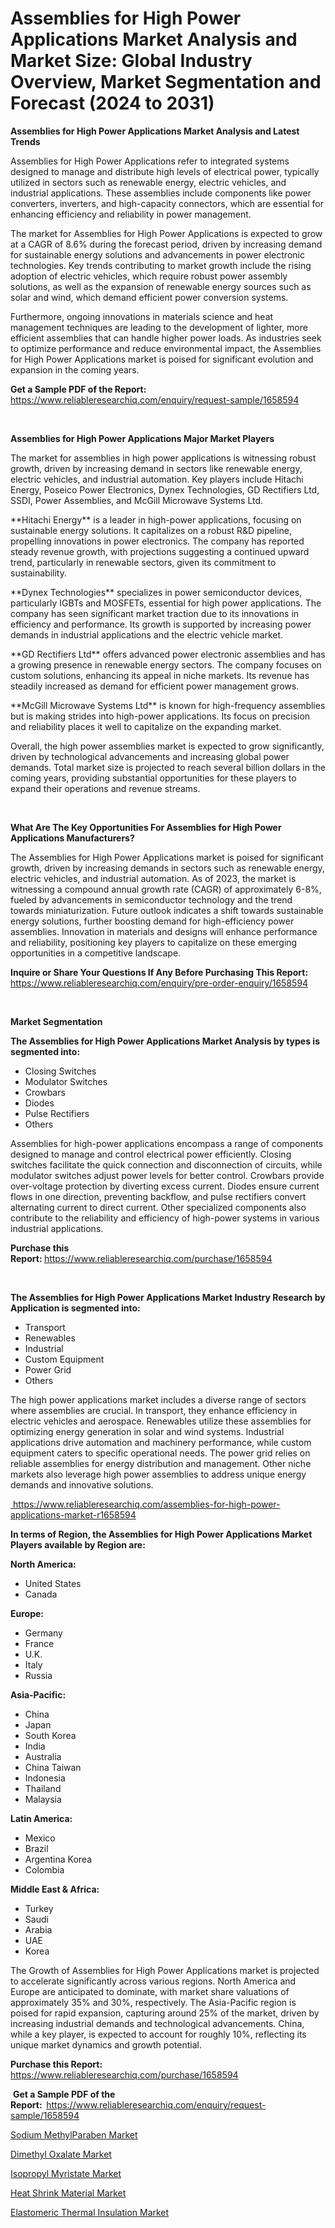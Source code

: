 <p><h1>Assemblies for High Power Applications Market Analysis and Market Size: Global Industry Overview, Market Segmentation and Forecast (2024 to 2031)</h1></p><p><strong>Assemblies for High Power Applications Market Analysis and Latest Trends</strong></p>
<p><p>Assemblies for High Power Applications refer to integrated systems designed to manage and distribute high levels of electrical power, typically utilized in sectors such as renewable energy, electric vehicles, and industrial applications. These assemblies include components like power converters, inverters, and high-capacity connectors, which are essential for enhancing efficiency and reliability in power management.</p><p>The market for Assemblies for High Power Applications is expected to grow at a CAGR of 8.6% during the forecast period, driven by increasing demand for sustainable energy solutions and advancements in power electronic technologies. Key trends contributing to market growth include the rising adoption of electric vehicles, which require robust power assembly solutions, as well as the expansion of renewable energy sources such as solar and wind, which demand efficient power conversion systems.</p><p>Furthermore, ongoing innovations in materials science and heat management techniques are leading to the development of lighter, more efficient assemblies that can handle higher power loads. As industries seek to optimize performance and reduce environmental impact, the Assemblies for High Power Applications market is poised for significant evolution and expansion in the coming years.</p></p>
<p><strong>Get a Sample PDF of the Report:&nbsp;</strong> <a href="https://www.reliableresearchiq.com/enquiry/request-sample/1658594?utm_campaign=1137&utm_medium=2&utm_source=Github&utm_content=ia&utm_term=09122024&utm_id=assemblies-for-high-power-applications">https://www.reliableresearchiq.com/enquiry/request-sample/1658594</a></p>
<p>&nbsp;</p>
<p><strong>Assemblies for High Power Applications Major Market Players</strong></p>
<p><p>The market for assemblies in high power applications is witnessing robust growth, driven by increasing demand in sectors like renewable energy, electric vehicles, and industrial automation. Key players include Hitachi Energy, Poseico Power Electronics, Dynex Technologies, GD Rectifiers Ltd, SSDI, Power Assemblies, and McGill Microwave Systems Ltd.</p><p>**Hitachi Energy** is a leader in high-power applications, focusing on sustainable energy solutions. It capitalizes on a robust R&D pipeline, propelling innovations in power electronics. The company has reported steady revenue growth, with projections suggesting a continued upward trend, particularly in renewable sectors, given its commitment to sustainability.</p><p>**Dynex Technologies** specializes in power semiconductor devices, particularly IGBTs and MOSFETs, essential for high power applications. The company has seen significant market traction due to its innovations in efficiency and performance. Its growth is supported by increasing power demands in industrial applications and the electric vehicle market. </p><p>**GD Rectifiers Ltd** offers advanced power electronic assemblies and has a growing presence in renewable energy sectors. The company focuses on custom solutions, enhancing its appeal in niche markets. Its revenue has steadily increased as demand for efficient power management grows.</p><p>**McGill Microwave Systems Ltd** is known for high-frequency assemblies but is making strides into high-power applications. Its focus on precision and reliability places it well to capitalize on the expanding market.</p><p>Overall, the high power assemblies market is expected to grow significantly, driven by technological advancements and increasing global power demands. Total market size is projected to reach several billion dollars in the coming years, providing substantial opportunities for these players to expand their operations and revenue streams.</p></p>
<p>&nbsp;</p>
<p><strong>What Are The Key Opportunities For Assemblies for High Power Applications Manufacturers?</strong></p>
<p><p>The Assemblies for High Power Applications market is poised for significant growth, driven by increasing demands in sectors such as renewable energy, electric vehicles, and industrial automation. As of 2023, the market is witnessing a compound annual growth rate (CAGR) of approximately 6-8%, fueled by advancements in semiconductor technology and the trend towards miniaturization. Future outlook indicates a shift towards sustainable energy solutions, further boosting demand for high-efficiency power assemblies. Innovation in materials and designs will enhance performance and reliability, positioning key players to capitalize on these emerging opportunities in a competitive landscape.</p></p>
<p><strong>Inquire or Share Your Questions If Any Before Purchasing This Report:</strong> <a href="https://www.reliableresearchiq.com/enquiry/pre-order-enquiry/1658594?utm_campaign=1137&utm_medium=2&utm_source=Github&utm_content=ia&utm_term=09122024&utm_id=assemblies-for-high-power-applications">https://www.reliableresearchiq.com/enquiry/pre-order-enquiry/1658594</a></p>
<p>&nbsp;</p>
<p><strong>Market Segmentation</strong></p>
<p><strong>The Assemblies for High Power Applications Market Analysis by types is segmented into:</strong></p>
<p><ul><li>Closing Switches</li><li>Modulator Switches</li><li>Crowbars</li><li>Diodes</li><li>Pulse Rectifiers</li><li>Others</li></ul></p>
<p><p>Assemblies for high-power applications encompass a range of components designed to manage and control electrical power efficiently. Closing switches facilitate the quick connection and disconnection of circuits, while modulator switches adjust power levels for better control. Crowbars provide over-voltage protection by diverting excess current. Diodes ensure current flows in one direction, preventing backflow, and pulse rectifiers convert alternating current to direct current. Other specialized components also contribute to the reliability and efficiency of high-power systems in various industrial applications.</p></p>
<p><strong>Purchase this Report:&nbsp;</strong><a href="https://www.reliableresearchiq.com/purchase/1658594?utm_campaign=1137&utm_medium=2&utm_source=Github&utm_content=ia&utm_term=09122024&utm_id=assemblies-for-high-power-applications">https://www.reliableresearchiq.com/purchase/1658594</a></p>
<p>&nbsp;</p>
<p><strong>The Assemblies for High Power Applications Market Industry Research by Application is segmented into:</strong></p>
<p><ul><li>Transport</li><li>Renewables</li><li>Industrial</li><li>Custom Equipment</li><li>Power Grid</li><li>Others</li></ul></p>
<p><p>The high power applications market includes a diverse range of sectors where assemblies are crucial. In transport, they enhance efficiency in electric vehicles and aerospace. Renewables utilize these assemblies for optimizing energy generation in solar and wind systems. Industrial applications drive automation and machinery performance, while custom equipment caters to specific operational needs. The power grid relies on reliable assemblies for energy distribution and management. Other niche markets also leverage high power assemblies to address unique energy demands and innovative solutions.</p></p>
<p><a href="https://www.reliableresearchiq.com/assemblies-for-high-power-applications-market-r1658594?utm_campaign=1137&utm_medium=2&utm_source=Github&utm_content=ia&utm_term=09122024&utm_id=assemblies-for-high-power-applications">&nbsp;https://www.reliableresearchiq.com/assemblies-for-high-power-applications-market-r1658594</a></p>
<p><strong>In terms of Region, the Assemblies for High Power Applications Market Players available by Region are:</strong></p>
<p>
    <p> <strong> North America: </strong>
        <ul>
            <li>United States</li>
            <li>Canada</li>
        </ul>
        </p> 
    <p> <strong> Europe: </strong>
        <ul>
            <li>Germany</li>
            <li>France</li>
            <li>U.K.</li>
            <li>Italy</li>
            <li>Russia</li>
        </ul>
        </p> 
    <p> <strong> Asia-Pacific: </strong>
        <ul>
            <li>China</li>
            <li>Japan</li>
            <li>South Korea</li>
            <li>India</li>
            <li>Australia</li>
            <li>China Taiwan</li>
            <li>Indonesia</li>
            <li>Thailand</li>
            <li>Malaysia</li>
        </ul>
        </p> 
    <p> <strong> Latin America: </strong>
        <ul>
            <li>Mexico</li>
            <li>Brazil</li>
            <li>Argentina Korea</li>
            <li>Colombia</li>
        </ul>
        </p> 
    <p> <strong> Middle East & Africa: </strong>
        <ul>
            <li>Turkey</li>
            <li>Saudi</li>
            <li>Arabia</li>
            <li>UAE</li>
            <li>Korea</li>
        </ul>
    </p>
    </p>
<p><p>The Growth of Assemblies for High Power Applications market is projected to accelerate significantly across various regions. North America and Europe are anticipated to dominate, with market share valuations of approximately 35% and 30%, respectively. The Asia-Pacific region is poised for rapid expansion, capturing around 25% of the market, driven by increasing industrial demands and technological advancements. China, while a key player, is expected to account for roughly 10%, reflecting its unique market dynamics and growth potential.</p></p>
<p><strong>Purchase this Report: </strong><a href="https://www.reliableresearchiq.com/purchase/1658594?utm_campaign=1137&utm_medium=2&utm_source=Github&utm_content=ia&utm_term=09122024&utm_id=assemblies-for-high-power-applications">https://www.reliableresearchiq.com/purchase/1658594</a></p>
<p>&nbsp;<strong>Get a Sample PDF of the Report:&nbsp;&nbsp;</strong><a href="https://www.reliableresearchiq.com/enquiry/request-sample/1658594?utm_campaign=1137&utm_medium=2&utm_source=Github&utm_content=ia&utm_term=09122024&utm_id=assemblies-for-high-power-applications">https://www.reliableresearchiq.com/enquiry/request-sample/1658594</a></p>
<p><strong></strong></p>
<p><p><a href="https://www.linkedin.com/pulse/global-sodium-methylparaben-market-forecast-year-2024-2031-x8euf?utm_campaign=1137&utm_medium=2&utm_source=Github&utm_content=ia&utm_term=09122024&utm_id=assemblies-for-high-power-applications">Sodium MethylParaben Market</a></p><p><a href="https://www.linkedin.com/pulse/dimethyl-oxalate-market-projected-cagr-14-from-2024-2031-lgqtf?utm_campaign=1137&utm_medium=2&utm_source=Github&utm_content=ia&utm_term=09122024&utm_id=assemblies-for-high-power-applications">Dimethyl Oxalate Market</a></p><p><a href="https://www.linkedin.com/pulse/key-trends-opportunities-isopropyl-myristate-market-from-4ea9f?utm_campaign=1137&utm_medium=2&utm_source=Github&utm_content=ia&utm_term=09122024&utm_id=assemblies-for-high-power-applications">Isopropyl Myristate Market</a></p><p><a href="https://www.linkedin.com/pulse/th-score-market-0ptye?utm_campaign=1137&utm_medium=2&utm_source=Github&utm_content=ia&utm_term=09122024&utm_id=assemblies-for-high-power-applications">Heat Shrink Material Market</a></p><p><a href="https://www.linkedin.com/pulse/th-score-market-0ptye?utm_campaign=1137&utm_medium=2&utm_source=Github&utm_content=ia&utm_term=09122024&utm_id=assemblies-for-high-power-applications">Elastomeric Thermal Insulation Market</a></p></p>